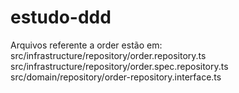 # estudo-ddd

Arquivos referente a order estão em:
src/infrastructure/repository/order.repository.ts<br>
src/infrastructure/repository/order.spec.repository.ts<br>
src/domain/repository/order-repository.interface.ts<br>
